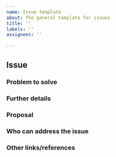 ```yaml
---
name: Issue template
about: The general template for issues
title: ''
labels: ''
assignees: ''

---
```


<!--
Use this issue template for pointing out a general issue.
-->
## Issue
<!--
Briefly describe the issue.
-->


### Problem to solve

<!-- Include the following detail as necessary:
* What product or feature(s) affected?
* Any other ideas or requests?
-->

### Further details

<!--
* Any concepts, procedures, reference info *
* Include use cases, benefits, and/or goals for this work.
-->

### Proposal

<!-- Further specifics for how can we solve the problem. -->

### Who can address the issue

<!-- What if any special expertise is required to resolve this issue? -->

### Other links/references

<!-- E.g. related Github issues/MRs -->
